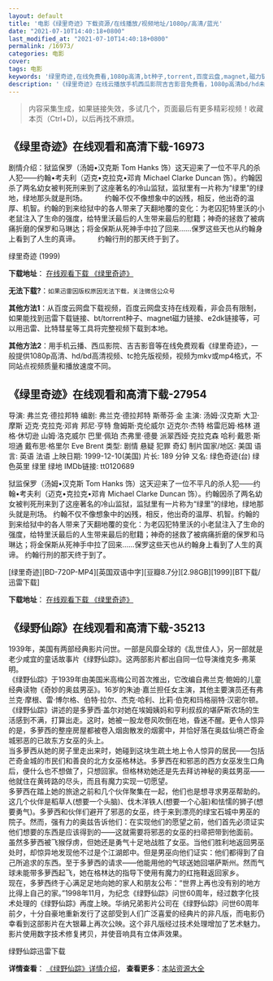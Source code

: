 ```yaml
---
layout: default
title: '电影《绿里奇迹》下载资源/在线播放/视频地址/1080p/高清/蓝光'
date: "2021-07-10T14:40:18+0800"
last_modified_at: "2021-07-10T14:40:18+0800"
permalink: /16973/
categories: 电影
cover:
tags: 电影
keywords: '绿里奇迹,在线免费看,1080p高清,bt种子,torrent,百度云盘,magnet,磁力链,迅雷下载资源'
description: '《绿里奇迹》在线云播放手机西瓜影院吉吉影音免费看，1080p高清bd/hd未删减完整版和tc抢先枪版，mkv/mp4格式，附带bt/torrent种子、magnet/磁力链、百度云盘、网盘资源迅雷下载链接'
---
```


>内容采集生成，如果链接失效，多试几个，页面最后有更多精彩视频！收藏本页（Ctrl+D)，以后再找不麻烦。


## 《绿里奇迹》在线观看和高清下载-16973

剧情介绍：狱监保罗（汤姆•汉克斯 Tom Hanks 饰）这天迎来了一位不平凡的杀人犯――约翰•考夫利（迈克•克拉克•邓肯 Michael Clarke Duncan 饰）。约翰因杀了两名幼女被判死刑来到了这座著名的冷山监狱，监狱里有一片称为“绿里”的绿地，绿地那头就是刑场。  　　约翰不仅不像想象中的凶残，相反，他出奇的温厚、机智。约翰的到来给狱中的各人带来了天翻地覆的变化：为老囚犯特里沃的小老鼠注入了生命的强度，给特里沃最后的人生带来最后的慰籍；神奇的拯救了被病痛折磨的保罗和马琳达；将金保斯从死神手中拉了回来……保罗这些天也从约翰身上看到了人生的真谛。  　　约翰行刑的那天终于到了。


绿里奇迹 (1999)

**下载地址**： [在线观看下载 《绿里奇迹》](https://www.btbtdy.me/btdy/dy3807.html) 


**无法下载?**：`如果迅雷因版权原因无法下载，关注微信公众号 `

**其他方法1**：从百度云网盘下载视频，百度云网盘支持在线观看，非会员有限制，如果能找到迅雷下载链接、bt/torrent种子、magnet磁力链接、e2dk链接等，可以用迅雷、比特彗星等工具将完整视频下载到本地。

**其他方法2**：用手机云播、西瓜影院、吉吉影音等在线免费观看《绿里奇迹》，一般提供1080p高清、hd/bd高清视频、tc抢先版视频，视频为mkv或mp4格式，不同站点视频质量和播放速度不同。


## 《绿里奇迹》在线观看和高清下载-27954

导演: 弗兰克·德拉邦特 编剧: 弗兰克·德拉邦特 斯蒂芬·金 主演: 汤姆·汉克斯 大卫·摩斯 迈克·克拉克·邓肯 邦尼·亨特 詹姆斯·克伦威尔 迈克尔·杰特 格雷厄姆·格林 道格·休切逊 山姆·洛克威尔 巴里·佩珀 杰弗里·德曼 派翠西娅·克拉克森 哈利·戴恩·斯坦通 戴布思·格里尔 Eve Brent 类型: 剧情 悬疑 犯罪 奇幻 制片国家/地区: 美国 语言: 英语 法语 上映日期: 1999-12-10(美国) 片长: 189 分钟 又名: 绿色奇迹(台) 绿色英里 绿里 绿地 IMDb链接: tt0120689

狱监保罗（汤姆•汉克斯 Tom Hanks 饰）这天迎来了一位不平凡的杀人犯――约翰•考夫利（迈克•克拉克•邓肯 Michael Clarke Duncan 饰）。约翰因杀了两名幼女被判死刑来到了这座著名的冷山监狱，监狱里有一片称为“绿里”的绿地，绿地那头就是刑场。 约翰不仅不像想象中的凶残，相反，他出奇的温厚、机智。约翰的到来给狱中的各人带来了天翻地覆的变化：为老囚犯特里沃的小老鼠注入了生命的强度，给特里沃最后的人生带来最后的慰籍；神奇的拯救了被病痛折磨的保罗和马琳达；将金保斯从死神手中拉了回来……保罗这些天也从约翰身上看到了人生的真谛。 约翰行刑的那天终于到了。


[绿里奇迹][BD-720P-MP4][英国双语中字][豆瓣8.7分][2.98GB][1999][BT下载/迅雷下载]

**下载地址**： [在线观看下载 《绿里奇迹》](https://www.btdx8.com/torrent/the_green_mile_1999.html) 


## 《绿野仙踪》在线观看和高清下载-35213

1939年，美国有两部经典影片问世。一部是风靡全球的《乱世佳人》，另一部就是老少咸宜的童话故事片《绿野仙踪》。这两部影片都出自同一位导演维克多·弗莱明。<br />《绿野仙踪》于1939年由美国米高梅公司首次推出，它改编自弗兰克&middot;鲍姆的儿童经典读物《奇妙的奥兹男巫》。16岁的朱迪·嘉兰担任女主演，其他主要演员还有弗兰克&middot;摩根、雷·博尔格、伯特&middot;拉尔、杰克&middot;哈利、比莉&middot;伯克和玛格丽特&middot;汉密尔顿。<br />《绿野仙踪》讲述的是多萝西·盖尔对她在埃姆姨妈和亨利叔叔的堪萨斯农场的生活感到不满，打算出走。这时，她被一股龙卷风吹倒在地，昏迷不醒。更令人惊异的是，多萝西的整座房屋都被卷入烟囱散发的烟雾中，并恰好落在奥兹仙境芒奇金城邪恶的已故东方女巫的头上。<br />当多萝西从她的房子里走出来时，她碰到这块生疏土地上令人惊异的居民——包括芒奇金城的市民们和善良的北方女巫格林达。多萝西在和邪恶的西方女巫发生口角后，便什么也不想做了，只想回家。但格林劝她还是先去拜访神秘的奥兹男巫&mdash;—他就住在黄砖路的尽头，而且有魔力实现一切愿望。<br />多萝西在踏上她的旅途之前和几个伙伴聚集在一起，他们也是想寻求男巫帮助的。这几个伙伴是稻草人(想要一个头脑)、伐木洋铁人(想要一个心脏)和怯懦的狮子(想要勇气)。多萝西和伙伴们避开了邪恶的女巫，终于来到漂亮的绿宝石城中男巫的院子。然而，强有力的奥兹告诉他们：在实现他们的愿望之前，他们首先必须证实他们想要的东西是应该得到的&mdash;—这就需要将邪恶的女巫的扫帚把带到他面前。<br />虽然多萝西被飞猴俘虏，但她还是勇气十足地战胜了女巫。当他们胜利地返回男巫处时，却惊异地发现他不过是个江湖郎中。但是男巫向他们证实：他们都得到了自己所追求的东西。至于多萝西的请求&mdash;—他能用他的气球送她回堪萨斯州。然而气球未能带多萝西起飞，她在格林达的指导下使用有魔力的红拖鞋返回家乡。<br />现在，多萝西终于心满足足地向她的家人和朋友公布：“世界上再也没有别的地方比得上自己的家。&rdquo;1998年11月，为纪念《绿野仙踪》问世60周年，经过数字化技术处理的《绿野仙踪》再度上映。华纳兄弟影片公司在《绿野仙踪》问世60周年前夕，十分自豪地重新发行了这部受到人们广泛喜爱的经典片的非凡版，而电影仍幸看到这部影片在大银幕上再次公映。这个非凡版经过技术处理增加了艺术魅力。影片使用数字技术修复拷贝，并使音响具有立体声效果。


绿野仙踪迅雷下载

**详情查看**： [《绿野仙踪》详情介绍](/movie/35213/)， **查看更多**：[本站资源大全](/movie/t/all/)

